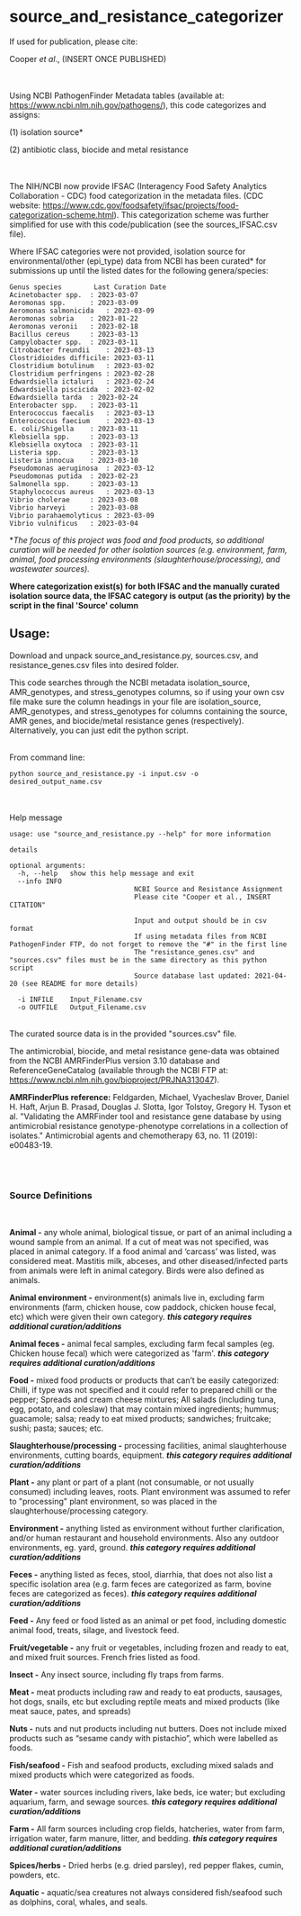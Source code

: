 # source_and_resistance_categorizer
If used for publication, please cite:

Cooper *et al*., (INSERT ONCE PUBLISHED)


\
\
Using NCBI PathogenFinder Metadata tables (available at: https://www.ncbi.nlm.nih.gov/pathogens/),
this code categorizes and assigns:

(1) isolation source*

(2) antibiotic class, biocide and metal resistance

\
\
The NIH/NCBI now provide IFSAC (Interagency Food Safety Analytics Collaboration - CDC) food categorization in the metadata files. (CDC website: https://www.cdc.gov/foodsafety/ifsac/projects/food-categorization-scheme.html). This categorization scheme was further simplified for use with this code/publication (see the sources_IFSAC.csv file).

Where IFSAC categories were not provided, isolation source for environmental/other (epi_type) data from NCBI has been curated* for submissions up until the listed dates for the following genera/species:

	Genus species		 Last Curation Date
	Acinetobacter spp.	: 2023-03-07
	Aeromonas spp.		: 2023-03-09
	Aeromonas salmonicida	: 2023-03-09
	Aeromonas sobria	: 2023-01-22
	Aeromonas veronii	: 2023-02-18
	Bacillus cereus		: 2023-03-13
	Campylobacter spp.	: 2023-03-11
	Citrobacter freundii	: 2023-03-13
	Clostridioides difficile: 2023-03-11
	Clostridium botulinum	: 2023-03-02
	Clostridium perfringens	: 2023-02-28
	Edwardsiella ictaluri	: 2023-02-24
	Edwardsiella piscicida	: 2023-02-02
	Edwardsiella tarda	: 2023-02-24
	Enterobacter spp.	: 2023-03-11
	Enterococcus faecalis	: 2023-03-13
	Enterococcus faecium	: 2023-03-13
	E. coli/Shigella	: 2023-03-11
	Klebsiella spp.		: 2023-03-13
	Klebsiella oxytoca	: 2023-03-11
	Listeria spp.		: 2023-03-13
	Listeria innocua	: 2023-03-10
	Pseudomonas aeruginosa	: 2023-03-12
	Pseudomonas putida	: 2023-02-23
	Salmonella spp.		: 2023-03-13
	Staphylococcus aureus	: 2023-03-13
	Vibrio cholerae		: 2023-03-08
	Vibrio harveyi		: 2023-03-08
	Vibrio parahaemolyticus	: 2023-03-09
	Vibrio vulnificus	: 2023-03-04

**The focus of this project was food and food products, so additional curation will be needed for other isolation sources (e.g. environment, farm, animal, food processing environments (slaughterhouse/processing), and wastewater sources).*

**Where categorization exist(s) for both IFSAC and the manually curated isolation source data, the IFSAC category is output (as the priority) by the script in the final 'Source' column**

## Usage:

Download and unpack source_and_resistance.py, sources.csv, and resistance_genes.csv files into desired folder.

This code searches through the NCBI metadata isolation_source, AMR_genotypes, and stress_genotypes columns, so if using your own csv file make sure the column headings in your file are isolation_source, AMR_genotypes, and stress_genotypes for columns containing the source, AMR genes, and biocide/metal resistance genes (respectively). Alternatively, you can just edit the python script.

\
From command line:

	python source_and_resistance.py -i input.csv -o desired_output_name.csv
	

\
\
Help message
	
	usage: use "source_and_resistance.py --help" for more information
	
	details
	
	optional arguments:
	  -h, --help   show this help message and exit
	  --info INFO  
                                   NCBI Source and Resistance Assignment
                                   Please cite "Cooper et al., INSERT CITATION"
                                   
                                   Input and output should be in csv format
                                   If using metadata files from NCBI PathogenFinder FTP, do not forget to remove the "#" in the first line
                                   The "resistance_genes.csv" and "sources.csv" files must be in the same directory as this python script
                                   Source database last updated: 2021-04-20 (see README for more details)
                                   
	  -i INFILE    Input_Filename.csv
	  -o OUTFILE   Output_Filename.csv

\
The curated source data is in the provided "sources.csv" file.

The antimicrobial, biocide, and metal resistance gene-data was obtained from the NCBI AMRFinderPlus version 3.10 database and ReferenceGeneCatalog (available through the NCBI FTP at: https://www.ncbi.nlm.nih.gov/bioproject/PRJNA313047).

**AMRFinderPlus reference:**
Feldgarden, Michael, Vyacheslav Brover, Daniel H. Haft, Arjun B. Prasad, Douglas J. Slotta, Igor Tolstoy, Gregory H. Tyson et al. "Validating the AMRFinder tool and resistance gene database by using antimicrobial resistance genotype-phenotype correlations in a collection of isolates." Antimicrobial agents and chemotherapy 63, no. 11 (2019): e00483-19.

<br/>
<br/>

### Source Definitions
<br/>

**Animal -** any whole animal, biological tissue, or part of an animal including a wound sample from an animal. If a cut of meat was not specified, was placed in animal category. If a food animal and ‘carcass’ was listed, was considered meat. Mastitis milk, abceses,  and other diseased/infected parts from animals were left in animal category. Birds were also defined as animals.

**Animal environment -** environment(s) animals live in, excluding farm environments (farm, chicken house, cow paddock, chicken house fecal, etc) which were given their own category. ***this category requires additional curation/additions***

**Animal feces -** animal fecal samples, excluding farm fecal samples (eg. Chicken house fecal) which were categorized as 'farm'. ***this category requires additional curation/additions***

**Food -** mixed food products or products that can’t be easily categorized: Chilli, if type was not specified and it could refer to prepared chilli or the pepper; Spreads and cream cheese mixtures; All salads (including tuna, egg, potato, and coleslaw) that may contain mixed ingredients; hummus; guacamole; salsa; ready to eat mixed products; sandwiches; fruitcake; sushi; pasta; sauces; etc.

**Slaughterhouse/processing -** processing facilities, animal slaughterhouse environments, cutting boards, equipment. ***this category requires additional curation/additions***

**Plant -** any plant or part of a plant (not consumable, or not usually consumed) including leaves, roots. Plant environment was assumed to refer to "processing" plant environment, so was placed in the slaughterhouse/processing category. 

**Environment -** anything listed as environment without further clarification, and/or human restaurant and household environments. Also any outdoor environments, eg. yard, ground. ***this category requires additional curation/additions***

**Feces -** anything listed as feces, stool, diarrhia, that does not also list a specific isolation area (e.g. farm feces are categorized as farm, bovine feces are categorized as feces). ***this category requires additional curation/additions***

**Feed -** Any feed or food listed as an animal or pet food, including domestic animal food, treats, silage, and livestock feed.

**Fruit/vegetable -** any fruit or vegetables, including frozen and ready to eat, and mixed fruit sources. French fries listed as food.

**Insect -** Any insect source, including fly traps from farms.

**Meat -** meat products including raw and ready to eat products, sausages, hot dogs, snails, etc but excluding reptile meats and mixed products (like meat sauce, pates, and spreads)

**Nuts -** nuts and nut products including nut butters. Does not include mixed products such as “sesame candy with pistachio”, which were labelled as foods.

**Fish/seafood -** Fish and seafood products, excluding mixed salads and mixed products which were categorized as foods.

**Water -** water sources including rivers, lake beds, ice water; but excluding aquarium, farm, and sewage sources. ***this category requires additional curation/additions***

**Farm -** All farm sources including crop fields, hatcheries, water from farm, irrigation water, farm manure, litter, and bedding. ***this category requires additional curation/additions***

**Spices/herbs -** Dried herbs (e.g. dried parsley), red pepper flakes, cumin, powders, etc.

**Aquatic -** aquatic/sea creatures not always considered fish/seafood such as dolphins, coral, whales, and seals.
